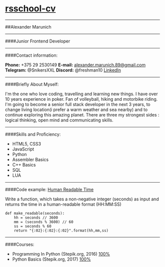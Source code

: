 # [rsschool-cv](https://github.com/freshman10/rsschool-cv/tree/gh-pages)

---

##Alexander Marunich

---

####Junior Frontend Developer

---

####Contact information:

**Phone:** +375 29 2530149
**E-mail:** alexander.marunich.89@gmail.com
**Telegram:** @SnikersXXL
**Discord:** @freshman10
[LinkedIn](https://www.linkedin.com/in/alexander-marunich/)

---

####Briefly About Myself:

I'm the one who love coding, travelling and learning new things. I have over 10 years experience in poker. Fan of volleyball, hiking and motorbike riding. I'm going to become a senior full stack developer in the next 3 years, to change living location(i prefer a warm weather and sea nearby) and to continue exploring this amazing planet. There are three my strongest sides : logical thinking, open mind and communicating skills.

---

####Skills and Proficiency:

- HTML5, CSS3
- JavaScript
- Python
- Assembler Basics
- C++ Basics
- SQL
- LUA

---

####Code example: [Human Readable Time](https://www.codewars.com/kata/52685f7382004e774f0001f7)

Write a function, which takes a non-negative integer (seconds) as input and returns the time in a human-readable format (HH:MM:SS)

```
def make_readable(seconds):
    hh = seconds // 3600
    mm = (seconds % 3600) // 60
    ss = seconds % 60
    return "{:02}:{:02}:{:02}".format(hh,mm,ss)
```

---

####Courses:

- Programming In Python (Stepik.org, 2016) [100%](https://stepik.org/cert/24544)
- Python Basics (Stepik.org, 2017) [100%](https://stepik.org/cert/69952)
